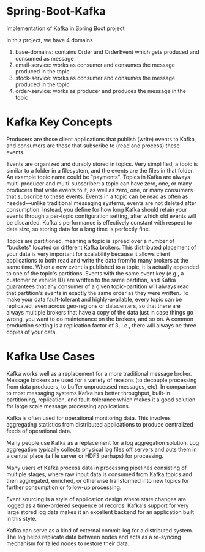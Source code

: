 # Spring-Boot-Kafka
Implementation of Kafka in Spring Boot project

In this project, we have 4 domains
1. base-domains: contains Order and OrderEvent which gets produced and consumed as message
2. email-service: works as consumer and consumes the message produced in the topic
3. stock-service: works as consumer and consumes the message produced in the topic
4. order-service: works as producer and produces the message in the topic


Kafka Key Concepts
===================

Producers are those client applications that publish (write) events to Kafka, and consumers are those that subscribe to (read and process) these events.

Events are organized and durably stored in topics. Very simplified, a topic is similar to a folder in a filesystem, and the events are the files in that folder. An example topic name could be "payments". Topics in Kafka are always multi-producer and multi-subscriber: a topic can have zero, one, or many producers that write events to it, as well as zero, one, or many consumers that subscribe to these events. Events in a topic can be read as often as needed—unlike traditional messaging systems, events are not deleted after consumption. Instead, you define for how long Kafka should retain your events through a per-topic configuration setting, after which old events will be discarded. Kafka's performance is effectively constant with respect to data size, so storing data for a long time is perfectly fine. 

Topics are partitioned, meaning a topic is spread over a number of "buckets" located on different Kafka brokers. This distributed placement of your data is very important for scalability because it allows client applications to both read and write the data from/to many brokers at the same time. When a new event is published to a topic, it is actually appended to one of the topic's partitions. Events with the same event key (e.g., a customer or vehicle ID) are written to the same partition, and Kafka guarantees that any consumer of a given topic-partition will always read that partition's events in exactly the same order as they were written.
To make your data fault-tolerant and highly-available, every topic can be replicated, even across geo-regions or datacenters, so that there are always multiple brokers that have a copy of the data just in case things go wrong, you want to do maintenance on the brokers, and so on. A common production setting is a replication factor of 3, i.e., there will always be three copies of your data.


Kafka Use Cases
================

Kafka works well as a replacement for a more traditional message broker. Message brokers are used for a variety of reasons (to decouple processing from data producers, to buffer unprocessed messages, etc). In comparison to most messaging systems Kafka has better throughput, built-in partitioning, replication, and fault-tolerance which makes it a good solution for large scale message processing applications.

Kafka is often used for operational monitoring data. This involves aggregating statistics from distributed applications to produce centralized feeds of operational data.

Many people use Kafka as a replacement for a log aggregation solution. Log aggregation typically collects physical log files off servers and puts them in a central place (a file server or HDFS perhaps) for processing.

Many users of Kafka process data in processing pipelines consisting of multiple stages, where raw input data is consumed from Kafka topics and then aggregated, enriched, or otherwise transformed into new topics for further consumption or follow-up processing.

Event sourcing is a style of application design where state changes are logged as a time-ordered sequence of records. Kafka's support for very large stored log data makes it an excellent backend for an application built in this style.

Kafka can serve as a kind of external commit-log for a distributed system. The log helps replicate data between nodes and acts as a re-syncing mechanism for failed nodes to restore their data.
